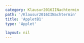 ```yaml
---
category: Klausur2016IINachtermin
path: '/Klausur2016IINachtermin'
title: 'AppletB1'
type: 'Applet'

layout: nil
---
```

<link type="text/css" href="https://cdnjs.cloudflare.com/ajax/libs/jsxgraph/0.99.6/jsxgraph.css"><link rel="stylesheet" type="text/css" href="{{ site.jsxurl }}/jsxgraph.css" />
<div id="JXGa0507f70-8798-4006-90d4-aedad135789d" class="jxgbox" style="width:500px; height:500px">
<script type="text/javascript">
    (function() {
	const board = JXG.JSXGraph.initBoard('a0507f70-8798-4006-90d4-aedad135789d', {
    							boundingbox: [-4, 11, 4, -1],
                  showFullscreen: true, axis: true
              });
              
var p1 =  x => 0.5 * x*x  -0.5*x+1.125;  
var p2 = x => x*x/2+3;
              
var Gp1 = board.create('functiongraph', [p1], {name:'p_1', withLabel:true, label:{fontsize:15}});             
var Gp2 = board.create('functiongraph', [p2], {name:'p_2', withLabel:true, label:{fontsize:15}, strokeColor:'green'}); 
var A = board.create('glider', [1, 1.1, Gp2], {color:'orange', name:'A', size:2, label:{fontsize:15}}) ;
var B = board.create('point', [function(){return A.X();}, function(){return p1(A.X());}], {fixed:true, color:'green', name:'B', size:2, label:{fontsize:15}});
var C = board.create('point', [function(){return A.X() + 2;}, function(){return p2(A.X()+2);}], {fixed:true, color:'green', name:'C', size:2, label:{fontsize:15}});
var T = board.create('intersection', [Gp1, Gp2], {name:'T', color:'red', fixed:true, size:2, label:{fontsize:15}});
board.create('polygon', [A,B,C], {color:'green'});
board.create('angle', [C,B,A], {orthotype:'sectordot', name:' ', radius:1});
var A_T = board.create('text', [0.5, 9.5, function(){ return 'A(' + JXG.toFixed(A.X(), 2) + ', ' + JXG.toFixed(A.Y(), 2) + ')';}], {fontsize:18, color:'orange'});
var B_T = board.create('text', [0.5, 8.5, function(){ return 'B(' + JXG.toFixed(B.X(), 2) + ', ' + JXG.toFixed(B.Y(), 2) + ')';}], {fontsize:18, color:'green'});
var C_T = board.create('text', [0.5, 7.5, function(){ return 'C(' + JXG.toFixed(C.X(), 2) + ', ' + JXG.toFixed(C.Y(), 2) + ')';}], {fontsize:18, color:'green'});
var NR_T = board.create('text', [-3.5, 10.5, '2016 NT II/III B1'], {fontsize:18})
})();
  </script>
  </div>
